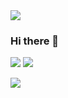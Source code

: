 <img src="https://github-readme-stats.vercel.app/api?username=Macr0phag3&show_icons=true&theme=radical&hide_title=true" />

### Hi there 👋

![](https://img.shields.io/badge/Language-Python-brightgreen?style=flat&logo=c%2b%2b)
![](https://img.shields.io/badge/Platform-Linux-brightgreen?style=flat&logo=red%20hat)

<img src="https://github-readme-stats.vercel.app/api/top-langs/?username=Macr0phag3&layout=compact&hide=css,html" />
